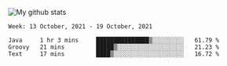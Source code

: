 ![My github stats](https://github-readme-stats.vercel.app/api?username=romvoid95&theme=gruvbox&include_all_commits=true&show_icons=true")

<!--START_SECTION:waka-->
```text
Week: 13 October, 2021 - 19 October, 2021

Java     1 hr 3 mins     ███████████████▒░░░░░░░░░   61.79 % 
Groovy   21 mins         █████▒░░░░░░░░░░░░░░░░░░░   21.23 % 
Text     17 mins         ████▒░░░░░░░░░░░░░░░░░░░░   16.72 % 
```
<!--END_SECTION:waka-->
